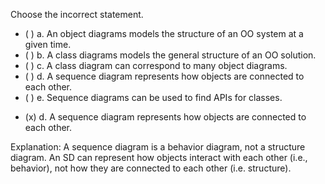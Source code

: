 <panel header=":lock::key: Class Diagrams vs Object Diagrams vs Sequence Diagrams">

<panel header="%%Prerequisites%%" expandable expanded>
  <dynamic-panel src="../modelingStructures/objectDiagrams/full.md" boilerplate header="Modeling: Modeling Structures: Object Diagrams" />
  <dynamic-panel src="../modelingStructures/classDiagramsBasic/full.md" boilerplate header="Modeling: Modeling Structures: Class Diagrams" />
  <dynamic-panel src="../modelingBehaviors/sequenceDiagramsBasic/full.md" boilerplate header="Modeling: Modeling Behaviors: Sequence Diagrams" />
</panel>

<p/>

<question>
Choose the incorrect statement.

- ( ) a. An object diagrams models the structure of an OO system at a given time.
- ( ) b. A class diagrams models the general structure of an OO solution.
- ( ) c. A class diagram can correspond to many object diagrams.
- ( ) d. A sequence diagram represents how objects are connected to each other.
- ( ) e. Sequence diagrams can be used to find APIs for classes.

<div slot="answer">

- (x) d. A sequence diagram represents how objects are connected to each other.

Explanation: A sequence diagram is a behavior diagram, not a structure diagram. An SD can represent how objects interact with each other (i.e., behavior), not how they are connected to each other (i.e. structure).

</div>
</question>
</panel>
